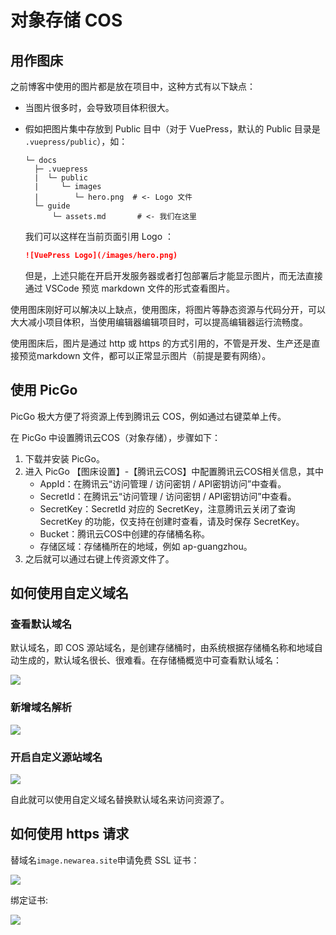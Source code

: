 # 对象存储 COS

## 用作图床

之前博客中使用的图片都是放在项目中，这种方式有以下缺点：

- 当图片很多时，会导致项目体积很大。
- 假如把图片集中存放到 Public  目中（对于 VuePress，默认的 Public 目录是 `.vuepress/public`），如：

  ```plain
  └─ docs
    ├─ .vuepress
    |  └─ public
    |     └─ images
    |        └─ hero.png  # <- Logo 文件
    └─ guide
        └─ assets.md       # <- 我们在这里
  ```

  我们可以这样在当前页面引用 Logo ：

  ```md
  ![VuePress Logo](/images/hero.png)
  ```

  但是，上述只能在开启开发服务器或者打包部署后才能显示图片，而无法直接通过 VSCode 预览 markdown 文件的形式查看图片。

使用图床刚好可以解决以上缺点，使用图床，将图片等静态资源与代码分开，可以大大减小项目体积，当使用编辑器编辑项目时，可以提高编辑器运行流畅度。

使用图床后，图片是通过 http 或 https 的方式引用的，不管是开发、生产还是直接预览markdown 文件，都可以正常显示图片（前提是要有网络）。

## 使用 PicGo

PicGo 极大方便了将资源上传到腾讯云 COS，例如通过右键菜单上传。

在 PicGo 中设置腾讯云COS（对象存储），步骤如下：

1. 下载并安装 PicGo。
2. 进入 PicGo 【图床设置】-【腾讯云COS】中配置腾讯云COS相关信息，其中
   - AppId：在腾讯云“访问管理 / 访问密钥 / API密钥访问”中查看。
   - SecretId：在腾讯云“访问管理 / 访问密钥 / API密钥访问”中查看。
   - SecretKey：SecretId 对应的 SecretKey，注意腾讯云关闭了查询 SecretKey 的功能，仅支持在创建时查看，请及时保存 SecretKey。
   - Bucket：腾讯云COS中创建的存储桶名称。
   - 存储区域：存储桶所在的地域，例如 ap-guangzhou。
3. 之后就可以通过右键上传资源文件了。

## 如何使用自定义域名

### 查看默认域名

默认域名，即 COS 源站域名，是创建存储桶时，由系统根据存储桶名称和地域自动生成的，默认域名很长、很难看。在存储桶概览中可查看默认域名：

![](https://image.newarea.site/2024-01-31-22-12-04.png)

### 新增域名解析

![](https://image.newarea.site/2024-01-31-22-17-48.png)

### 开启自定义源站域名

![](https://image.newarea.site/2024-01-31-22-40-38.png)

自此就可以使用自定义域名替换默认域名来访问资源了。

## 如何使用 https 请求

替域名`image.newarea.site`申请免费 SSL 证书：

![](https://image.newarea.site/2024-01-31-22-34-21.png)

绑定证书:

![](https://image.newarea.site/2024-01-31-22-37-17.png)